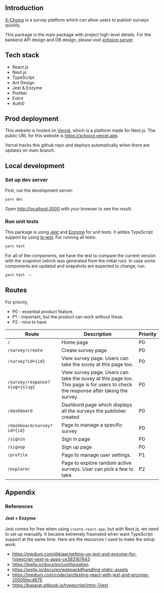 ## Introduction

[X-Choice](https://xchoice.vercel.app) is a survey platform which can allow users to publish surveys quickly.

This package is the main package with  project high-level details. For the bankend API design and DB design, please visit [xchoice-server](https://github.com/kevinwchn/xchoice-server).

## Tech stack

- React.js
- Next.js
- TypeScript
- Ant Design
- Jest & Enzyme
- Prettier
- Eslint
- Auth0

## Prod deployment

This website is hosted on [Vercel](http://vercel.com/), which is a platform made for Next.js. The public URL for this website is https://xchoice.vercel.app.

Vercel tracks this github repo and deploys automatically when there are updates on main branch.

## Local development

### Set up dev server

First, run the development server:

```bash
yarn dev
```

Open [http://localhost:3000](http://localhost:3000) with your browser to see the result.

### Run unit tests

This package is using [Jest](https://jestjs.io/en/) and [Enzyme](https://enzymejs.github.io/enzyme/) for unit tests. It addes TypeScript support by using [ts-jest](https://kulshekhar.github.io/ts-jest/). For running all tests:

```bash
yarn test
```

For all of the components, we have the test to compare the current version with the snapshot (which was generated from the initial run). In case some components are updated and snapshots are expected to change, run:

```bash
yarn test -u
```

## Routes

For priority, 
- P0 - essential product feature. 
- P1 - important, but the product can work without these. 
- P2 - nice to have

| Route | Description | Priority |
| ------------- | ------------- | ----- |
| `/`  | Home page  | P0 |
| `/survey/create`  | Create survey page  | P0 |
| `/survey?id={id}`  | View survey page. Users can take the suvey at this page too.  | P0 |
| `/survey/response?slug={slug}`  | View survey page. Users can take the suvey at this page too. This page is for users to check the response after taking the survey.  | P0 |
| `/dashboard`  | Dashbord page which displays all the surveys the publisher created | P0 |
| `/dashboard/survey?id={id}`  | Page to manage a specific survey | P0 |
| `/signin`  | Sign in page | P0 |
| `/signup`  | Sign up page | P0 |
| `/profile`  | Page to manage user settings. | P1 |
| `/explorer`  | Page to explore random active surveys. User can pick a few to take. | P2 |

## Appendix

### References

#### Jest + Enzyme

Jest comes for free when using `create-react-app`, but with Next.js, we need to set up manually. It became extremely frastrated when want TypeScript support at the same time. Here are the resources I used to make the setup work:

- https://medium.com/@kjaer/setting-up-jest-and-enzyme-for-typescript-next-js-apps-ce383167643
- https://jestjs.io/docs/en/configuration
- https://jestjs.io/docs/en/webpack#handling-static-assets
- https://medium.com/codeclan/testing-react-with-jest-and-enzyme-20505fec4675
- https://basarat.gitbook.io/typescript/intro-1/jest
